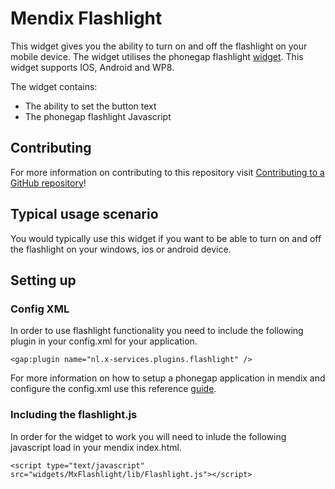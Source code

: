 # Mendix Flashlight

This widget gives you the ability to turn on and off the flashlight on your mobile device. The widget utilises the phonegap flashlight [widget](https://github.com/EddyVerbruggen/Flashlight-PhoneGap-Plugin). This widget supports IOS, Android and WP8.

The widget contains:

- The ability to set the button text
- The phonegap flashlight Javascript

## Contributing

For more information on contributing to this repository visit [Contributing to a GitHub repository](https://world.mendix.com/display/howto50/Contributing+to+a+GitHub+repository)!

## Typical usage scenario

You would typically use this widget if you want to be able to turn on and off the flashlight on your windows, ios or android device. 
 
## Setting up
### Config XML
In order to use flashlight functionality you need to include the following plugin in your config.xml for your application.

`<gap:plugin name="nl.x-services.plugins.flashlight" />`

For more information on how to setup a phonegap application in mendix and configure the config.xml use this reference [guide](https://github.com/mendix/MxPushNotifications#creating-phonegap-app).

### Including the flashlight.js
In order for the widget to work you will need to inlude the following javascript load in your mendix index.html.

`<script type="text/javascript" src="widgets/MxFlashlight/lib/Flashlight.js"></script>`

